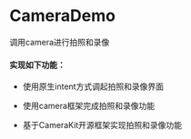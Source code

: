# CameraDemo

调用camera进行拍照和录像

#### 实现如下功能：

- 使用原生intent方式调起拍照和录像界面

- 使用camera框架完成拍照和录像功能

- 基于CameraKit开源框架实现拍照和录像功能

